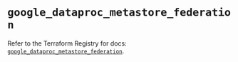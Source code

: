 # `google_dataproc_metastore_federation`

Refer to the Terraform Registry for docs: [`google_dataproc_metastore_federation`](https://registry.terraform.io/providers/hashicorp/google/6.34.0/docs/resources/dataproc_metastore_federation).

